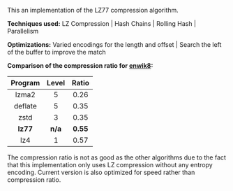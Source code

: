 This an implementation of the LZ77 compression algorithm.

**Techniques used:** LZ Compression | Hash Chains | Rolling Hash | Parallelism

**Optimizations:** Varied encodings for the length and offset | Search the left of the buffer to improve the match

**Comparison of the compression ratio for [enwik8](https://www.mattmahoney.net/dc/text.html):**

| Program | Level | Ratio |
|:-:|:-:|:-:|
| lzma2 | 5 | 0.26 |
| deflate | 5 | 0.35 |
| zstd | 3 | 0.35 |
| **lz77** | **n/a** | **0.55** |
| lz4 | 1 | 0.57 |

The compression ratio is not as good as the other algorithms due to the fact that this implementation only uses LZ compression without any entropy encoding. Current version is also optimized for speed rather than compression ratio.

